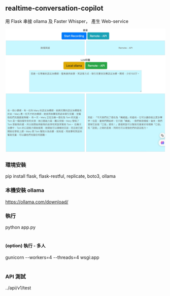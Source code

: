 ## realtime-conversation-copilot
用 Flask 串接 ollama 及 Faster Whisper， 產生 Web-service

![image](https://github.com/newsiquare/realtime-conversation-copilot/blob/main/introduction.jpg)

### 環境安裝
pip install flask, flask-restful, replicate, boto3, ollama
  
  
### 本機安裝 ollama
https://ollama.com/download/


### 執行
python app.py
#
#
#### (option) 執行 - 多人
gunicorn --workers=4 --threads=4 wsgi:app
#
#
### API 測試
../api/v1/test
